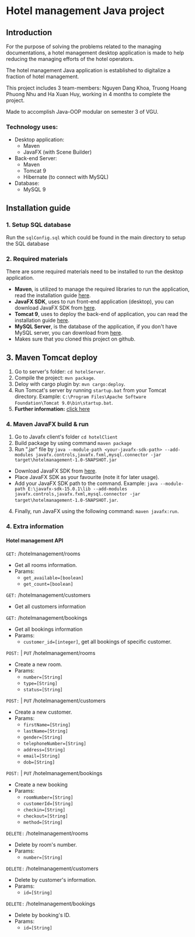 # Hotel management Java project

## Introduction
For the purpose of solving the problems related to the managing documentations, a hotel management 
desktop application is made to help reducing the managing efforts of the hotel operators.

The hotel management Java application is established to digitalize a fraction of hotel management. 

This project includes 3 team-members: Nguyen Dang Khoa, 
Truong Hoang Phuong Nhu and Ha Xuan Huy, working in 4 months to complete the project.

Made to accomplish Java-OOP modular on semester 3 of VGU.
### Technology uses:
+ Desktop application:
  + Maven
  + JavaFX (with Scene Builder)
+ Back-end Server:
  + Maven
  + Tomcat 9
  + Hibernate (to connect with MySQL)
+ Database:
  + MySQL 9
## Installation guide
### 1. Setup SQL database
Run the `sqlConfig.sql` which could be found in the main directory to setup the SQL database
### 2. Required materials
There are some required materials need to be installed to run the desktop application.
  + **Maven**, is utilized to manage the required libraries to run the application, read the installation guide [here](https://github.com/khoanguyenn/java-hotelmanagement/blob/main/docs/install-guide/guides/Maven%20install%20guide.md).
  + **JavaFX SDK**, uses to run front-end application (desktop), you can download JavaFX SDK from [here](https://gluonhq.com/products/javafx/).
  + **Tomcat 9**, uses to deploy the back-end of application, you can read the installation guide [here](https://github.com/khoanguyenn/java-hotelmanagement/blob/main/docs/install-guide/guides/Apache%20Tomcat%20install%20guide.md).
  + **MySQL Server**, is the database of the application, if you don't have MySQL server, you can download from 
  [here](https://www.dev.mysql.com/downloads/mysql/).
  + Makes sure that you cloned this project on github.
## 3. Maven Tomcat deploy
1. Go to server's folder: `cd hotelServer`.
2. Compile the project: `mvn package`.
3. Deloy with cargo plugin by: `mvn cargo:deploy`.
4. Run Tomcat's server by running `startup.bat` from your Tomcat directory. Example: `C:\Program Files\Apache Software Foundation\Tomcat 9.0\bin\startup.bat`.
5. __Further information:__ [click here](https://www.baeldung.com/tomcat-deploy-war)
### 4. Maven JavaFX build & run
1. Go to Javafx client's folder `cd hotelClient`
2. Build package by using command `maven package`
3. Run ".jar" file by `java --module-path <your-javafx-sdk-path> --add-modules javafx.controls,javafx.fxml,mysql.connector -jar target\hotelmanagement-1.0-SNAPSHOT.jar`
  + Download JavaFX SDK from [here](https://gluonhq.com/products/javafx/).
  + Place JavaFX SDK as your favourite (note it for later usage).
  + Add your JavaFX SDK path to the command. Example: `java --module-path E:\javafx-sdk-15.0.1\lib --add-modules javafx.controls,javafx.fxml,mysql.connector -jar target\hotelmanagement-1.0-SNAPSHOT.jar`.
4. Finally, run JavaFX using the following command: `maven javafx:run`.

### 4. Extra information
#### Hotel management API
`GET:` /hotelmanagement/rooms
+ Get all rooms information.
+ Params: 
    + `get_available=[boolean]`
    + `get_count=[boolean]`
  
`GET:` /hotelmanagement/customers
  + Get all customers information
  
`GET:` /hotelmanagement/bookings
  + Get all bookings information
  + Params:
    + `customer_id=[integer]`, get all bookings of specific customer.
  
`POST:` | `PUT` /hotelmanagement/rooms
+ Create a new room.
+ Params:
  + `number=[String]`
  + `type=[String]`
  + `status=[String]`

`POST:` | `PUT` /hotelmanagement/customers
+ Create a new customer.
+ Params:
  + `firstName=[String]`
  + `lastName=[String]`
  + `gender=[String]`
  + `telephoneNumber=[String]`
  + `address=[String]`
  + `email=[String]`
  + `dob=[String]`
  
`POST:` | `PUT` /hotelmanagement/bookings
+ Create a new booking
+ Params:
  + `roomNumber=[String]`
  + `customerId=[String]`
  + `checkin=[String]`
  + `checkout=[String]`
  + `method=[String]`
  
`DELETE:` /hotelmanagement/rooms
+ Delete by room's number.
+ Params:
  + `number=[String]`
  
`DELETE:` /hotelmanagement/customers
+ Delete by customer's information.
+ Params:
  + `id=[String]`
  
`DELETE:` /hotelmanagement/bookings
+ Delete by booking's ID.
+ Params:
  + `id=[String]`
  

 
